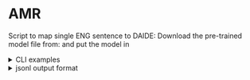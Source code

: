 # AMR



Script to map single ENG sentence to DAIDE:
Download the pre-trained model file from:
and put the model in 

<details>
<summary>CLI examples</summary>
```
python single.py --english "I propose ally between us" --sender "Russia" --recipient "Turkey"
``` 
</details>

<details>
<summary>jsonl output format</summary>

jsonl output example line:
```
{"id": "dip_0001.1", "snt": "Austria", "amr": "(c / country :name (n / name :op1 \"Austria\"))", "daide-status": "Full-DAIDE", "daide": "AUS"}
```
</details>
